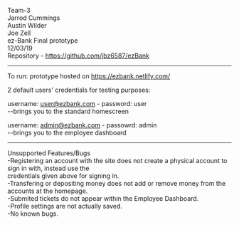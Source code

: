 Team-3<br />
Jarrod Cummings<br />
Austin Wilder<br />
Joe Zell<br />
ez-Bank Final prototype<br />
12/03/19<br />
Repository - https://github.com/jbz6587/ezBank<br />
_________________________________________________________

To run: prototype hosted on https://ezbank.netlify.com/<br />


2 default users' credentials for testing purposes:<br />

username: user@ezbank.com  -  password: user<br />
	--brings you to the standard homescreen<br />

username: admin@ezbank.com  -  passowrd: admin<br />
	--brings you to the employee dashboard<br />

_________________________________________________________

Unsupported Features/Bugs<br />
-Registering an account with the site does not create a physical account to sign in with, instead use the<br />
 credentials given above for signing in.<br />
-Transfering or depositing money does not add or remove money from the accounts at the homepage.<br />
-Submited tickets do not appear within the Employee Dashboard.<br />
-Profile settings are not actually saved.<br />
-No known bugs.<br />
